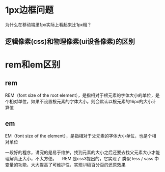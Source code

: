 # 1px边框问题
为什么在移动端里1px实际上看起来比1px粗？

## 逻辑像素(css)和物理像素(ui设备像素)的区别

# rem和em区别
## rem
REM（font size of the root element），是指相对于根元素的字体大小的单位，是个相对单位，如果不设置根元素的字体大小，则会默认以根元素的16px的大小计算值
## em
EM（font size of the element），是指相对于父元素的字体大小单位，也是个相对单位

一段好的程序，讲究的是易于维护，找到元素的大小之后还要去找父元素大小才能理解真正大小，不太方便。
 REM 是css3提出的，它实现了 类似 less / sass 中变量的功能，大大提高了可维护性，实现UI稿百分百的还原效果